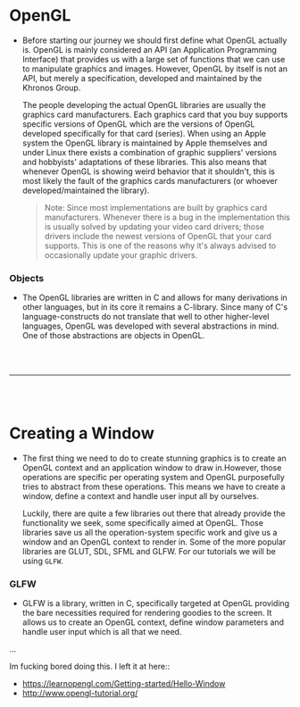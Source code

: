 # OpenGL

- Before starting our journey we should first define what OpenGL actually is. OpenGL is mainly considered an API (an Application Programming Interface) that provides us with a large set of functions that we can use to manipulate graphics and images. However, OpenGL by itself is not an API, but merely a specification, developed and maintained by the Khronos Group.

  The people developing the actual OpenGL libraries are usually the graphics card manufacturers. Each graphics card that you buy supports specific versions of OpenGL which are the versions of OpenGL developed specifically for that card (series). When using an Apple system the OpenGL library is maintained by Apple themselves and under Linux there exists a combination of graphic suppliers' versions and hobbyists' adaptations of these libraries. This also means that whenever OpenGL is showing weird behavior that it shouldn't, this is most likely the fault of the graphics cards manufacturers (or whoever developed/maintained the library).
  
  > Note: Since most implementations are built by graphics card manufacturers. Whenever there is a bug in the implementation this is usually solved by updating your video card drivers; those drivers include the newest versions of OpenGL that your card supports. This is one of the reasons why it's always advised to occasionally update your graphic drivers.

### Objects

- The OpenGL libraries are written in C and allows for many derivations in other languages, but in its core it remains a C-library. Since many of C's language-constructs do not translate that well to other higher-level languages, OpenGL was developed with several abstractions in mind. One of those abstractions are objects in OpenGL.

<br>
<br>

---

<br>
<br>

# Creating a Window

- The first thing we need to do to create stunning graphics is to create an OpenGL context and an application window to draw in.However, those operations are specific per operating system and OpenGL purposefully tries to abstract from these operations. This means we have to create a window, define a context and handle user input all by ourselves.

  Luckily, there are quite a few libraries out there that already provide the functionality we seek, some specifically aimed at OpenGL. Those libraries save us all the operation-system specific work and give us a window and an OpenGL context to render in. Some of the more popular libraries are GLUT, SDL, SFML and GLFW. For our tutorials we will be using `GLFW`.
  
### GLFW

- GLFW is a library, written in C, specifically targeted at OpenGL providing the bare necessities required for rendering goodies to the screen. It allows us to create an OpenGL context, define window parameters and handle user input which is all that we need.

...

Im fucking bored doing this. I left it at here::
  - https://learnopengl.com/Getting-started/Hello-Window
  - http://www.opengl-tutorial.org/

